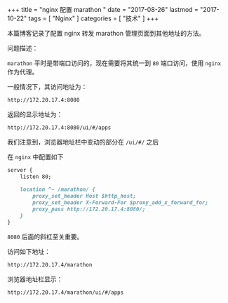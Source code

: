 +++
title = "nginx 配置 marathon "
date = "2017-08-26"
lastmod = "2017-10-22"
tags = [
    "Nginx"
]
categories = [
    "技术"
]
+++

本篇博客记录了配置 nginx 转发 marathon 管理页面到其他地址的方法。

<!--more-->

问题描述：

`marathon` 平时是带端口访问的，现在需要将其统一到 `80` 端口访问，使用 `nginx` 作为代理。

一般情况下，其访问地址为：
```markdown
http://172.20.17.4:8080
```

返回的显示地址为：
```markdown
http://172.20.17.4:8080/ui/#/apps
```
我们注意到，浏览器地址栏中变动的部分在 `/ui/#/` 之后

在 `nginx` 中配置如下
```markdown
server {
    listen 80;
    
    location ^~ /marathon/ {
        proxy_set_header Host $http_host;
        proxy_set_header X-Forward-For $proxy_add_x_forward_for;
        proxy_pass http://172.20.17.4:8080/;
    }
}
```
`8080` 后面的斜杠至关重要。

访问如下地址：
```markdown
http://172.20.17.4/marathon
```
浏览器地址栏显示：
```markdown
http://172.20.17.4/marathon/ui/#/apps
```

